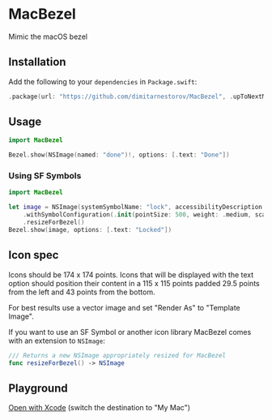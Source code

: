 # MacBezel

Mimic the macOS bezel

## Installation

Add the following to your `dependencies` in `Package.swift`:

```swift
.package(url: "https://github.com/dimitarnestorov/MacBezel", .upToNextMinor(from: "0.1.0")),
```

## Usage

```swift
import MacBezel

Bezel.show(NSImage(named: "done")!, options: [.text: "Done"])
```

### Using SF Symbols

```swift
import MacBezel

let image = NSImage(systemSymbolName: "lock", accessibilityDescription: nil)!
    .withSymbolConfiguration(.init(pointSize: 500, weight: .medium, scale: .large))!
    .resizeForBezel()
Bezel.show(image, options: [.text: "Locked"])
```

## Icon spec

Icons should be 174 x 174 points. Icons that will be displayed with the text option should position their content in a 115 x 115 points padded 29.5 points from the left and 43 points from the bottom.

For best results use a vector image and set "Render As" to "Template Image".

If you want to use an SF Symbol or another icon library MacBezel comes with an extension to `NSImage`:
```swift
/// Returns a new NSImage appropriately resized for MacBezel
func resizeForBezel() -> NSImage
```

## Playground

[Open with Xcode](https://open-with-xcode.vercel.app/?repo=https%3A%2F%2Fgithub.com%2Fdimitarnestorov%2FMacBezel) (switch the destination to "My Mac")
